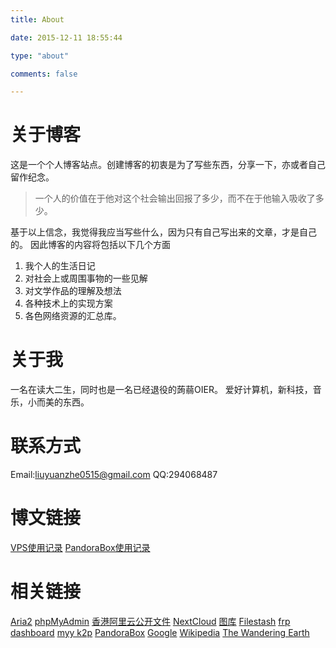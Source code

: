 ```yaml
---
title: About

date: 2015-12-11 18:55:44

type: "about"

comments: false

---
```

# 关于博客
这是一个个人博客站点。创建博客的初衷是为了写些东西，分享一下，亦或者自己留作纪念。

>  一个人的价值在于他对这个社会输出回报了多少，而不在于他输入吸收了多少。

基于以上信念，我觉得我应当写些什么，因为只有自己写出来的文章，才是自己的。
因此博客的内容将包括以下几个方面

1.  我个人的生活日记
2.  对社会上或周围事物的一些见解
3.  对文学作品的理解及想法
4.  各种技术上的实现方案
5.  各色网络资源的汇总库。

# 关于我
一名在读大二生，同时也是一名已经退役的蒟蒻OIER。
爱好计算机，新科技，音乐，小而美的东西。

# 联系方式
Email:liuyuanzhe0515@gmail.com
QQ:294068487

# 博文链接
[VPS使用记录](/2019/04/15/VPS%E4%BD%BF%E7%94%A8%E8%AE%B0%E5%BD%95/)
[PandoraBox使用记录](/2019/11/17/PandoraBox使用记录/)

# 相关链接
[Aria2](https://static.home999.cc/aria2/)
[phpMyAdmin](https://static.home999.cc/phpMyAdmin/)
[香港阿里云公开文件](https://static.home999.cc)
[NextCloud](http://cloud.home999.cc/)
[图库](https://image.home999.cc)
[Filestash](https://file.home999.cc/login)
[frp dashboard](http://home999.cc:7500/)
[myy k2p](http://k2p.home999.cc:8080/)
[PandoraBox](http://newk2p.home999.cc:8080/)
[Google](https://g.home999.cc/)
[Wikipedia](https://w.home999.cc/)
[The Wandering Earth](http://home999.cc:8084/)


<!-- [PandoraBox](https://k2p.home999.cc:8081/) -->
<!-- [eTest](https://home999.cc:8086/) -->
<!-- Fortuna OJ: http://jp.home999.cc/foj/#main/home -->